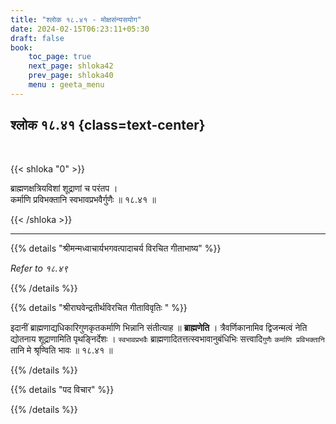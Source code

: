 ```yaml
---
title: "श्लोक १८.४१ - मोक्षसंन्यसयोग"
date: 2024-02-15T06:23:11+05:30
draft: false
book:
    toc_page: true
    next_page: shloka42
    prev_page: shloka40
    menu : geeta_menu
---
```




## श्लोक १८.४१ {class=text-center}

<br/>

{{< shloka  "0"  >}}

ब्राह्मणक्षत्रियविशां शूद्राणां च परंतप ।  
कर्माणि प्रविभक्तानि स्वभावप्रभवैर्गुणैः ॥ १८.४१ ॥

{{< /shloka >}}

---


{{% details "श्रीमन्मध्वाचार्यभगवत्पादाचर्य विरचित  गीताभाष्य" %}}

*Refer to १८.४९*

{{% /details %}}



{{% details "श्रीराघवेन्द्रतीर्थविरचित गीताविवृतिः " %}}

इदानीं ब्राह्मणाद्यधिकारिगुणकृतकर्माणि भिन्नानि संतीत्याह 
॥ **ब्राह्मणेति** । त्रैवर्णिकानामिव द्विजन्मत्वं नेति द्योतनाय शूद्राणामिति 
पृथङ्निर्देशः । `स्वभावप्रभवैः` ब्राह्मणादितत्तत्स्वभावानुबंधिभिः 
सत्त्वादि`गुणैः` `कर्माणि प्रविभक्तानि` तानि मे श्रृण्विति भावः ॥ १८.४१ ॥

{{% /details %}}


{{% details "पद विचार" %}}


{{% /details %}}
